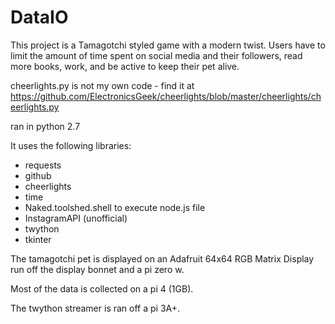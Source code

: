 # DataIO

This project is a Tamagotchi styled game with a modern twist. Users have to limit the amount of time spent on social media and their followers, read more books, work, and be active to keep their pet alive.

cheerlights.py is not my own code - find it at https://github.com/ElectronicsGeek/cheerlights/blob/master/cheerlights/cheerlights.py

ran in python 2.7

It uses the following libraries:

  - requests
  - github
  - cheerlights
  - time
  - Naked.toolshed.shell to execute node.js file
  - InstagramAPI (unofficial)
  - twython
  - tkinter
  
The tamagotchi pet is displayed on an Adafruit 64x64 RGB Matrix Display run off the display bonnet and a pi zero w.

Most of the data is collected on a pi 4 (1GB).

The twython streamer is ran off a pi 3A+.
